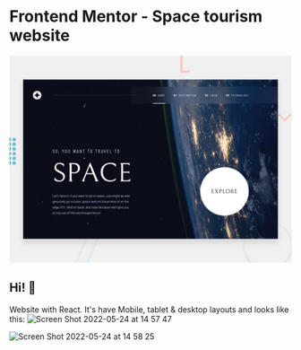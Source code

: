 # Frontend Mentor - Space tourism website

![Design preview for the Space tourism website coding challenge](./preview.jpg)

## Hi! 👋 
 
 Website with React. It's have Mobile, tablet & desktop layouts and looks like this: 
 <img width="1512" alt="Screen Shot 2022-05-24 at 14 57 47" src="https://user-images.githubusercontent.com/86124664/170032437-c85ce726-b396-4d3b-9eb9-5d8493a1be45.png"> 
 
<img width="659" alt="Screen Shot 2022-05-24 at 14 58 25" src="https://user-images.githubusercontent.com/86124664/170032461-78a4c24c-829c-4d7b-acdb-a377ca81b673.png">
